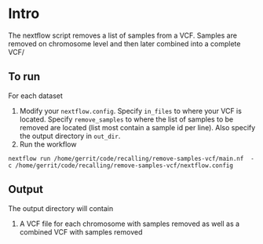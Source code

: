 # Intro

The nextflow script removes a list of samples from a VCF. Samples are removed on chromosome level and then later combined into a complete VCF/
 

## To run

For each dataset
1) Modify your `nextflow.config`. Specify `in_files` to where your VCF is located. Specify `remove_samples` to where the list of samples to be removed are located (list most contain a sample id per line). Also specify the output directory in `out_dir`.
2) Run the workflow
```
nextflow run /home/gerrit/code/recalling/remove-samples-vcf/main.nf  -c /home/gerrit/code/recalling/remove-samples-vcf/nextflow.config
```

## Output

The output directory will contain
1. A VCF file for each chromosome with samples removed as well as a combined VCF with samples removed
